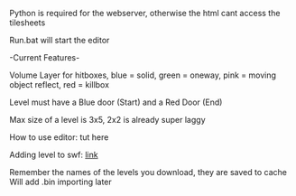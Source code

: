 Python is required for the webserver, otherwise the html cant access the tilesheets

Run.bat will start the editor


-Current Features-

Volume Layer for hitboxes, blue = solid, green = oneway, pink = moving object reflect, red = killbox

Level must have a Blue door (Start) and a Red Door (End)

Max size of a level is 3x5, 2x2 is already super laggy

How to use editor: tut here

Adding level to swf: [link](https://github.com/lBedrockl/Pixel-Quest-Level-Editor/tree/master/level%20loader%20hack)

Remember the names of the levels you download, they are saved to cache
Will add .bin importing later


